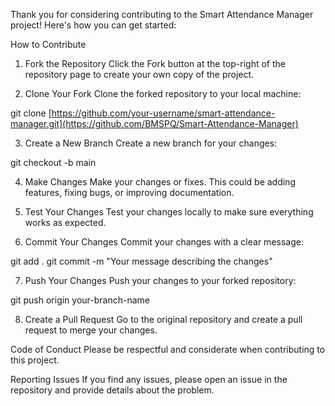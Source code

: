 Thank you for considering contributing to the Smart Attendance Manager project! Here's how you can get started:

How to Contribute
1. Fork the Repository
Click the Fork button at the top-right of the repository page to create your own copy of the project.

2. Clone Your Fork
Clone the forked repository to your local machine:

git clone [https://github.com/your-username/smart-attendance-manager.git](https://github.com/BMSPQ/Smart-Attendance-Manager)

3. Create a New Branch
Create a new branch for your changes:

git checkout -b main

4. Make Changes
Make your changes or fixes. This could be adding features, fixing bugs, or improving documentation.


5. Test Your Changes
Test your changes locally to make sure everything works as expected.


6. Commit Your Changes
Commit your changes with a clear message:

git add .
git commit -m "Your message describing the changes"

7. Push Your Changes
Push your changes to your forked repository:

git push origin your-branch-name

8. Create a Pull Request
Go to the original repository and create a pull request to merge your changes.

Code of Conduct
Please be respectful and considerate when contributing to this project.

Reporting Issues
If you find any issues, please open an issue in the repository and provide details about the problem.
